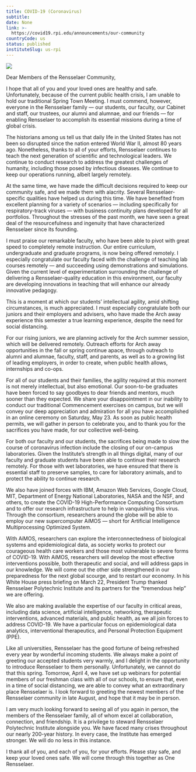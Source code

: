 ```yaml
---
title: COVID-19 (Coronavirus)
subtitle: 
date: None
link: >-
  https://covid19.rpi.edu/announcements/our-community
countryCode: us
status: published
instituteSlug: us-rpi
---
```

![](https://covid19.rpi.edu/themes/custom/paperclip/img/favicons/apple-touch-icon.png)

Dear Members of the Rensselaer Community,

I hope that all of you and your loved ones are healthy and safe. Unfortunately, because of the current public health crisis, I am unable to hold our traditional Spring Town Meeting. I must commend, however, everyone in the Rensselaer family — our students, our faculty, our Cabinet and staff, our trustees, our alumni and alumnae, and our friends — for enabling Rensselaer to accomplish its essential missions during a time of global crisis.

The historians among us tell us that daily life in the United States has not been so disrupted since the nation entered World War II, almost 80 years ago. Nonetheless, thanks to all of your efforts, Rensselaer continues to teach the next generation of scientific and technological leaders. We continue to conduct research to address the greatest challenges of humanity, including those posed by infectious diseases. We continue to keep our operations running, albeit largely remotely.

At the same time, we have made the difficult decisions required to keep our community safe, and we made them with alacrity. Several Rensselaer-specific qualities have helped us during this time. We have benefited from excellent planning for a variety of scenarios — including specifically for respiratory-track viruses — with business continuity plans developed for all portfolios. Throughout the stresses of the past month, we have seen a great deal of the resourcefulness and ingenuity that have characterized Rensselaer since its founding.

I must praise our remarkable faculty, who have been able to pivot with great speed to completely remote instruction. Our entire curriculum, undergraduate and graduate programs, is now being offered remotely. I especially congratulate our faculty faced with the challenge of teaching lab courses remotely — and succeeding using demonstrations and simulations. Given the current level of experimentation surrounding the challenge of delivering a Rensselaer-quality education in this environment, our faculty are developing innovations in teaching that will enhance our already innovative pedagogy.

This is a moment at which our students’ intellectual agility, amid shifting circumstances, is much appreciated. I must especially congratulate both our juniors and their employers and advisers, who have made the Arch away experience this semester a true learning experience, despite the need for social distancing.

For our rising juniors, we are planning actively for the Arch summer session, which will be delivered remotely. Outreach efforts for Arch away opportunities in the fall or spring continue apace, through outreach to alumni and alumnae, faculty, staff, and parents, as well as to a growing list of leading employers, in order to create, when public health allows, internships and co-ops.

For all of our students and their families, the agility required at this moment is not merely intellectual, but also emotional. Our soon-to-be graduates have been forced to say goodbyes to dear friends and mentors, much sooner than they expected. We share your disappointment in our inability to conduct our traditional Commencement exercises on campus, but we will convey our deep appreciation and admiration for all you have accomplished in an online ceremony on Saturday, May 23. As soon as public health permits, we will gather in person to celebrate you, and to thank you for the sacrifices you have made, for our collective well-being.

For both our faculty and our students, the sacrifices being made to slow the course of coronavirus infection include the closing of our on-campus laboratories. Given the Institute’s strength in all things digital, many of our faculty and graduate students have been able to continue their research remotely. For those with wet laboratories, we have ensured that there is essential staff to preserve samples, to care for laboratory animals, and to protect the ability to continue research.

We also have joined forces with IBM, Amazon Web Services, Google Cloud, MIT, Department of Energy National Laboratories, NASA and the NSF, and others, to create the COVID-19 High-Performance Computing Consortium and to offer our research infrastructure to help in vanquishing this virus. Through the consortium, researchers around the globe will be able to employ our new supercomputer AiMOS — short for Artificial Intelligence Multiprocessing Optimized System.

With AiMOS, researchers can explore the interconnectedness of biological systems and epidemiological data, as society works to protect our courageous health care workers and those most vulnerable to severe forms of COVID-19. With AiMOS, researchers will develop the most effective interventions possible, both therapeutic and social, and will address gaps in our knowledge. We will come out the other side strengthened in our preparedness for the next global scourge, and to restart our economy. In his White House press briefing on March 22, President Trump thanked Rensselaer Polytechnic Institute and its partners for the “tremendous help” we are offering.

We also are making available the expertise of our faculty in critical areas, including data science, artificial intelligence, networking, therapeutic interventions, advanced materials, and public health, as we all join forces to address COVID-19. We have a particular focus on epidemiological data analytics, interventional therapeutics, and Personal Protection Equipment (PPE).

Like all universities, Rensselaer has the good fortune of being refreshed every year by wonderful incoming students. We always make a point of greeting our accepted students very warmly, and I delight in the opportunity to introduce Rensselaer to them personally. Unfortunately, we cannot do that this spring. Tomorrow, April 4, we have set up webinars for potential members of our freshman class with all of our schools, to ensure that, even in a time of social distancing, we are able to convey what an extraordinary place Rensselaer is. I look forward to greeting the newest members of the Rensselaer community in late August, and hope that it may be in person.

I am very much looking forward to seeing all of you again in person, the members of the Rensselaer family, all of whom excel at collaboration, connection, and friendship. It is a privilege to steward Rensselaer Polytechnic Institute alongside you. We have faced many crises throughout our nearly 200-year history. In every case, the Institute has emerged stronger. We will do no less in this instance.

I thank all of you, and each of you, for your efforts. Please stay safe, and keep your loved ones safe. We will come through this together as One Rensselaer.